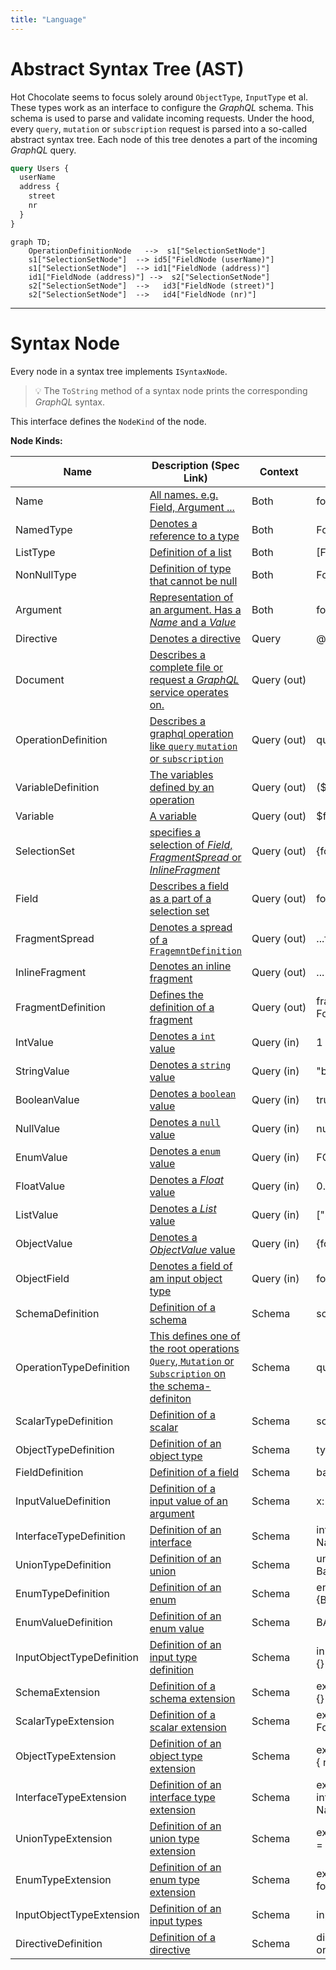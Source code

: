 ```yaml
---
title: "Language"
---
```


# Abstract Syntax Tree (AST)

Hot Chocolate seems to focus solely around `ObjectType`, `InputType` et al. These types work as an interface to configure the _GraphQL_ schema. This schema is used to parse and validate incoming requests. Under the hood, every `query`, `mutation` or `subscription` request is parsed into a so-called abstract syntax tree. Each node of this tree denotes a part of the incoming _GraphQL_ query.

```graphql
query Users {
  userName
  address {
    street
    nr
  }
}
```

```mermaid
graph TD;
    OperationDefinitionNode   -->  s1["SelectionSetNode"]
    s1["SelectionSetNode"]  --> id5["FieldNode (userName)"]
    s1["SelectionSetNode"]  --> id1["FieldNode (address)"]
    id1["FieldNode (address)"] -->  s2["SelectionSetNode"]
    s2["SelectionSetNode"]  -->   id3["FieldNode (street)"]
    s2["SelectionSetNode"]  -->   id4["FieldNode (nr)"]

```

---

# Syntax Node

Every node in a syntax tree implements `ISyntaxNode`.

> 💡 The `ToString` method of a syntax node prints the corresponding _GraphQL_ syntax.

This interface defines the `NodeKind` of the node.

**Node Kinds:**

| Name                      | Description (Spec Link)                                                                                                                                                 | Context          | Example                         |
| ------------------------- | ----------------------------------------------------------------------------------------------------------------------------------------------------------------------- | ---------------- | ------------------------------- |
| Name                      | [All names. e.g. Field, Argument ... ](http://spec.graphql.org/June2018/#sec-Names)                                                                                     | Both             | foo                             |
| NamedType                 | [Denotes a reference to a type](https://spec.graphql.org/June2018/#NamedType)                                                                                           | Both             | Foo                             |
| ListType                  | [Definition of a list](https://spec.graphql.org/June2018/#ListType)                                                                                                     | Both             | \[Foo]                          |
| NonNullType               | [Definition of type that cannot be null](https://spec.graphql.org/June2018/#NonNullType)                                                                                | Both             | Foo!                            |
| Argument                  | [Representation of an argument. Has a _Name_ and a _Value_](https://spec.graphql.org/June2018/#sec-Language.Arguments)                                                  | Both             | foo: "bar"                      |
| Directive                 | [Denotes a directive ](https://spec.graphql.org/June2018/#sec-Language.Directives)                                                                                      | Query            | @foo                            |
| Document                  | [Describes a complete file or request a _GraphQL_ service operates on.](http://spec.graphql.org/June2018/#sec-Language.Document)                                        | Query&nbsp;(out) |                                 |
| OperationDefinition       | [Describes a graphql operation like `query` `mutation` or `subscription`](http://spec.graphql.org/June2018/#sec-Language.Document)                                      | Query&nbsp;(out) | query Foo {}                    |
| VariableDefinition        | [The variables defined by an operation](http://spec.graphql.org/June2018/#VariableDefinitions)                                                                          | Query&nbsp;(out) | (\$foo: String)                 |
| Variable                  | [A variable](https://spec.graphql.org/June2018/#sec-Language.Variables)                                                                                                 | Query&nbsp;(out) | \$foo                           |
| SelectionSet              | [specifies a selection of _Field_, _FragmentSpread_ or _InlineFragment_](http://spec.graphql.org/June2018/#sec-Selection-Sets)                                          | Query&nbsp;(out) | {foo bar}                       |
| Field                     | [Describes a field as a part of a selection set](http://spec.graphql.org/June2018/#sec-Language.Fields)                                                                 | Query&nbsp;(out) | foo                             |
| FragmentSpread            | [Denotes a spread of a `FragemntDefinition`](https://spec.graphql.org/June2018/#FragmentSpread)                                                                         | Query&nbsp;(out) | ...f1                           |
| InlineFragment            | [Denotes an inline fragment](https://spec.graphql.org/June2018/#sec-Inline-Fragments)                                                                                   | Query&nbsp;(out) | ... on Foo { bar}               |
| FragmentDefinition        | [Defines the definition of a fragment](https://spec.graphql.org/June2018/#FragmentDefinition)                                                                           | Query&nbsp;(out) | fragment f1 on Foo {}           |
| IntValue                  | [Denotes a `int` value](https://spec.graphql.org/June2018/#sec-Int-Value)                                                                                               | Query&nbsp;(in)  | 1                               |
| StringValue               | [ Denotes a `string` value](https://spec.graphql.org/June2018/#sec-String-Value)                                                                                        | Query&nbsp;(in)  | "bar"                           |
| BooleanValue              | [Denotes a `boolean` value ](https://spec.graphql.org/June2018/#sec-Boolean-Value)                                                                                      | Query&nbsp;(in)  | true                            |
| NullValue                 | [Denotes a `null` value ](https://spec.graphql.org/June2018/#sec-Null-Value)                                                                                            | Query&nbsp;(in)  | null                            |
| EnumValue                 | [Denotes a `enum` value ](https://spec.graphql.org/June2018/#sec-Enum-Value)                                                                                            | Query&nbsp;(in)  | FOO                             |
| FloatValue                | [Denotes a _Float_ value](https://spec.graphql.org/June2018/#sec-Float-Value)                                                                                           | Query&nbsp;(in)  | 0.2                             |
| ListValue                 | [Denotes a _List_ value](https://spec.graphql.org/June2018/#sec-List-Value)                                                                                             | Query&nbsp;(in)  | \["string"]                     |
| ObjectValue               | [Denotes a _ObjectValue_ value ](https://spec.graphql.org/June2018/#sec-Input-Object-Values)                                                                            | Query&nbsp;(in)  | {foo: "bar" }                   |
| ObjectField               | [Denotes a field of am input object type](https://spec.graphql.org/June2018/#ObjectField)                                                                               | Query&nbsp;(in)  | foo: "bar"                      |
| SchemaDefinition          | [Definition of a schema](https://spec.graphql.org/June2018/#sec-Schema)                                                                                                 | Schema           | schmea {}                       |
| OperationTypeDefinition   | [This defines one of the root operations `Query`, `Mutation` or `Subscription` on the schema-definiton](https://spec.graphql.org/June2018/#RootOperationTypeDefinition) | Schema           | query:FooQuery                  |
| ScalarTypeDefinition      | [Definition of a scalar ](https://spec.graphql.org/June2018/#sec-Scalars)                                                                                               | Schema           | scalar JSON                     |
| ObjectTypeDefinition      | [Definition of an object type](https://spec.graphql.org/June2018/#sec-Objects)                                                                                          | Schema           | type Foo{}                      |
| FieldDefinition           | [Definition of a field](https://spec.graphql.org/June2018/#FieldDefinition)                                                                                             | Schema           | bar:String                      |
| InputValueDefinition      | [Definition of a input value of an argument](https://spec.graphql.org/June2018/#sec-Field-Arguments)                                                                    | Schema           | x: Float                        |
| InterfaceTypeDefinition   | [Definition of an interface](https://spec.graphql.org/June2018/#sec-Interfaces)                                                                                         | Schema           | interface NamedEntity {}        |
| UnionTypeDefinition       | [Definition of an union](https://spec.graphql.org/June2018/#sec-Unions)                                                                                                 | Schema           | union Ex = Foo \| Bar           |
| EnumTypeDefinition        | [Definition of an enum](https://spec.graphql.org/June2018/#sec-Enums)                                                                                                   | Schema           | enum Foo {BAR}                  |
| EnumValueDefinition       | [Definition of an enum value](https://spec.graphql.org/June2018/#sec-Enum)                                                                                              | Schema           | BAR                             |
| InputObjectTypeDefinition | [Definition of an input type definition](https://spec.graphql.org/June2018/#sec-Input-Objects)                                                                          | Schema           | input FooInput {}               |
| SchemaExtension           | [Definition of a schema extension](https://spec.graphql.org/June2018/#sec-Schema-Extension)                                                                             | Schema           | extend schema {}                |
| ScalarTypeExtension       | [Definition of a scalar extension](https://spec.graphql.org/June2018/#sec-Scalar-Extensions)                                                                            | Schema           | extend scalar Foo @bar          |
| ObjectTypeExtension       | [Definition of an object type extension](https://spec.graphql.org/June2018/#sec-Object-Extensions)                                                                      | Schema           | extend type Foo { name}         |
| InterfaceTypeExtension    | [Definition of an interface type extension](https://spec.graphql.org/June2018/#sec-Interface-Extensions)                                                                | Schema           | extend interface NamedEntity {} |
| UnionTypeExtension        | [Definition of an union type extension](https://spec.graphql.org/June2018/#sec-Union-Extensions)                                                                        | Schema           | extend union Ex = Foo{}         |
| EnumTypeExtension         | [Definition of an enum type extension](https://spec.graphql.org/June2018/#sec-Enum-Extensions)                                                                          | Schema           | extend enum foo{}               |
| InputObjectTypeExtension  | [Definition of an input types](https://spec.graphql.org/June2018/#sec-Input-Object-Extensions)                                                                          | Schema           | input foo {}                    |
| DirectiveDefinition       | [Definition of a directive](https://spec.graphql.org/June2018/#sec-Type-System.Directives)                                                                              | Schema           | directive @foo on               |
